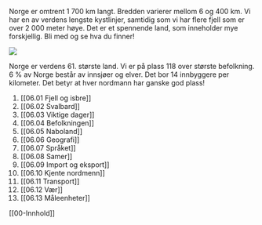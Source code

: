Norge er omtrent 1 700 km langt. Bredden varierer mellom 6 og 400 km. Vi har en av verdens lengste kystlinjer, samtidig som vi har flere fjell som er over 2 000 meter høye. Det er et spennende land, som inneholder mye forskjellig. Bli med og se hva du finner!

![](https://cdn.kursoria.no/pensum/chapters/pensum-for-samfunnskunnskapsproven-dette-er-norge_zrt6e2.jpg)

Norge er verdens 61. største land. Vi er på plass 118 over største befolkning. 6 % av Norge består av innsjøer og elver. Det bor 14 innbyggere per kilometer. Det betyr at hver nordmann har ganske god plass!

1. [[06.01 Fjell og isbre]]
2. [[06.02 Svalbard]]
3. [[06.03 Viktige dager]]
4. [[06.04 Befolkningen]]
5. [[06.05 Naboland]]
6. [[06.06 Geografi]]
7. [[06.07 Språket]]
8. [[06.08 Samer]]
9. [[06.09 Import og eksport]]
10. [[06.10 Kjente nordmenn]]
11. [[06.11 Transport]]
12. [[06.12 Vær]]
13. [[06.13 Måleenheter]]

[[00-Innhold]]